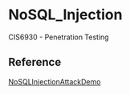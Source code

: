 # NoSQL_Injection
CIS6930 - Penetration Testing

## Reference
[NoSQLInjectionAttackDemo](https://github.com/youngyangyang04/NoSQLInjectionAttackDemo)
